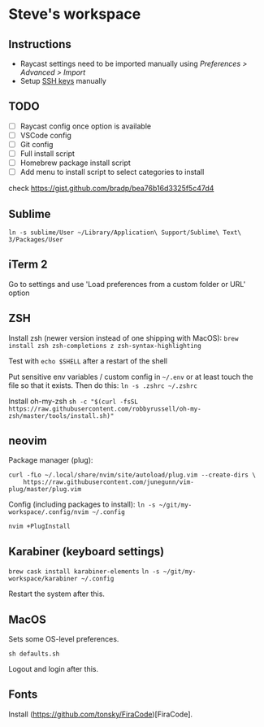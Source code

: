 # Steve's workspace

## Instructions

- Raycast settings need to be imported manually using *Preferences > Advanced > Import*
- Setup [SSH keys](https://docs.github.com/en/authentication/connecting-to-github-with-ssh/checking-for-existing-ssh-keys) manually

## TODO

- [ ] Raycast config once option is available
- [ ] VSCode config
- [ ] Git config
- [ ] Full install script
- [ ] Homebrew package install script
- [ ] Add menu to install script to select categories to install

check
https://gist.github.com/bradp/bea76b16d3325f5c47d4

## Sublime

```
ln -s sublime/User ~/Library/Application\ Support/Sublime\ Text\ 3/Packages/User
```

## iTerm 2

Go to settings and use 'Load preferences from a custom folder or URL' option

## ZSH

Install zsh (newer version instead of one shipping with MacOS):
`brew install zsh zsh-completions z zsh-syntax-highlighting`

Test with `echo $SHELL` after a restart of the shell

Put sensitive env variables / custom config in `~/.env` or at least touch the file so that it exists. Then do this:
`ln -s .zshrc ~/.zshrc`

Install oh-my-zsh
`sh -c "$(curl -fsSL https://raw.githubusercontent.com/robbyrussell/oh-my-zsh/master/tools/install.sh)"`

## neovim

Package manager (plug):
```
curl -fLo ~/.local/share/nvim/site/autoload/plug.vim --create-dirs \
    https://raw.githubusercontent.com/junegunn/vim-plug/master/plug.vim
```

Config (including packages to install):
`ln -s ~/git/my-workspace/.config/nvim ~/.config`

`nvim +PlugInstall`

## Karabiner (keyboard settings)

`brew cask install karabiner-elements`
`ln -s ~/git/my-workspace/karabiner ~/.config`

Restart the system after this.

## MacOS

Sets some OS-level preferences.

`sh defaults.sh`

Logout and login after this.

## Fonts

Install (https://github.com/tonsky/FiraCode)[FiraCode].

